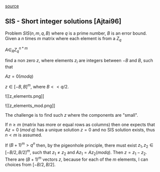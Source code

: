 [source](https://www.youtube.com/watch?v=Mmqwedn__os)

## SIS - Short integer solutions \[Ajtai96\]

Problem $SIS(n, m, q, B)$ where $q$ is a prime number, $B$ is an error bound. Given a $n$ times $m$ matrix where each element is from a $Z_q$

$A \in_R Z^{n*m}_q$

find a non zero $z$, where elements $z_i$ are integers between $-B$ and $B$, such that

$Az = 0 (mod q)$

$z \in [-B, B]^m$, where $B << q/2$.

![[z_elements.png]]

![[z_elements_mod.png]]

The challenge is to find such $z$ where the components are "small".

If $n \ge m$ (matrix has more or equal rows as columns) then one expects that $Az = 0\;(mod\;q)$ has a unique solution $z = 0$ and no SIS solution exists, thus $n < m$ is assumed.

If $(B + 1)^m > q^n$ then, by the pigeonhole principle, there must exist $z_1, z_2 \in [-B/2, B/2]^m$, such that $z_1 \neq z_2$ and $Az_1 = Az_2 (mod q)$. Then $z = z_1 - z_2$.
There are $(B + 1)^m$ vectors $z$, because for each of the $m$ elements, I can choices from $[-B/2, B/2]$.
